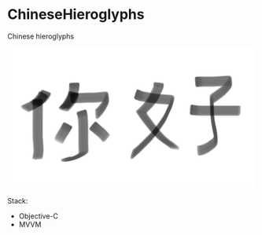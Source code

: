 # ChineseHieroglyphs
Chinese hieroglyphs

![Ni hao](nihao.png?raw=true "Ni hao")

Stack:
- Objective-C
- MVVM
